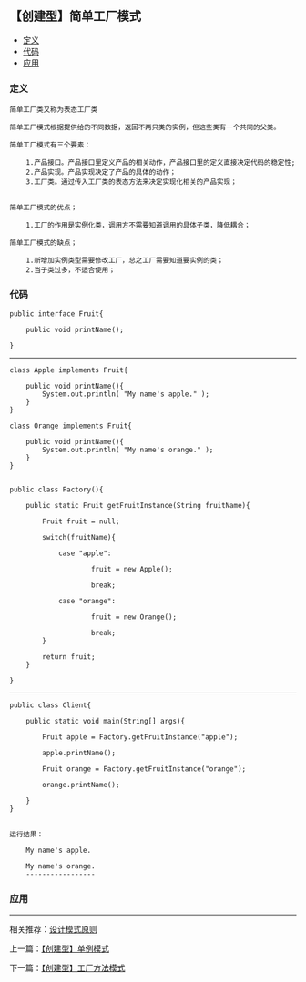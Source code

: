 

## 【创建型】简单工厂模式

*   [定义](#define)
*   [代码](#code)
*   [应用](#app)




<h3 id="define">定义</h3>

    简单工厂类又称为表态工厂类

    简单工厂模式根据提供给的不同数据，返回不两只类的实例，但这些类有一个共同的父类。

    简单工厂模式有三个要素：

        1.产品接口。产品接口里定义产品的相关动作，产品接口里的定义直接决定代码的稳定性;
        2.产品实现。产品实现决定了产品的具体的动作；
        3.工厂类。通过传入工厂类的表态方法来决定实现化相关的产品实现；


    简单工厂模式的优点；
    
        1.工厂的作用是实例化类，调用方不需要知道调用的具体子类，降低耦合；

    简单工厂模式的缺点；

        1.新增加实例类型需要修改工厂，总之工厂需要知道要实例的类；
        2.当子类过多，不适合使用；

    
    

<h3 id="code">代码</h3>

    public interface Fruit{

        public void printName();

    }


---------


    class Apple implements Fruit{

        public void printName(){
            System.out.println( "My name's apple." );
        }
    }

    class Orange implements Fruit{

        public void printName(){
            System.out.println( "My name's orange." );
        }
    }


    public class Factory(){

        public static Fruit getFruitInstance(String fruitName){

            Fruit fruit = null;

            switch(fruitName){

                case "apple":

                        fruit = new Apple();

                        break;

                case "orange":

                        fruit = new Orange();

                        break;
            }

            return fruit;
        }

    }

------

    public class Client{

        public static void main(String[] args){

            Fruit apple = Factory.getFruitInstance("apple");

            apple.printName();

            Fruit orange = Factory.getFruitInstance("orange");

            orange.printName();

        }
    }


    运行结果：

        My name's apple.

        My name's orange.
        -----------------







        

<h3 id="app">应用</h3>





***

相关推荐：[设计模式原则](./Principle)


上一篇：[【创建型】单例模式](./Singleton)

下一篇：[【创建型】工厂方法模式](./FactoryMethod)







